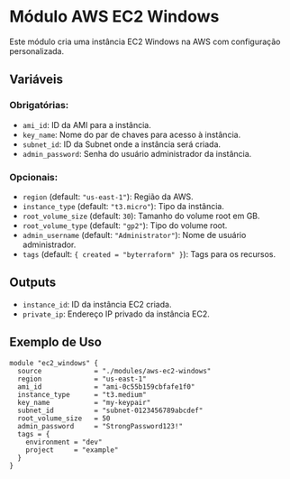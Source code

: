 # Módulo AWS EC2 Windows

Este módulo cria uma instância EC2 Windows na AWS com configuração personalizada.

## Variáveis

### Obrigatórias:
- `ami_id`: ID da AMI para a instância.
- `key_name`: Nome do par de chaves para acesso à instância.
- `subnet_id`: ID da Subnet onde a instância será criada.
- `admin_password`: Senha do usuário administrador da instância.

### Opcionais:
- `region` (default: `"us-east-1"`): Região da AWS.
- `instance_type` (default: `"t3.micro"`): Tipo da instância.
- `root_volume_size` (default: `30`): Tamanho do volume root em GB.
- `root_volume_type` (default: `"gp2"`): Tipo do volume root.
- `admin_username` (default: `"Administrator"`): Nome de usuário administrador.
- `tags` (default: `{ created = "byterraform" }`): Tags para os recursos.

## Outputs

- `instance_id`: ID da instância EC2 criada.
- `private_ip`: Endereço IP privado da instância EC2.

## Exemplo de Uso

```hcl
module "ec2_windows" {
  source             = "./modules/aws-ec2-windows"
  region             = "us-east-1"
  ami_id             = "ami-0c55b159cbfafe1f0"
  instance_type      = "t3.medium"
  key_name           = "my-keypair"
  subnet_id          = "subnet-0123456789abcdef"
  root_volume_size   = 50
  admin_password     = "StrongPassword123!"
  tags = {
    environment = "dev"
    project     = "example"
  }
}
